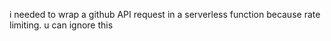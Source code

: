 i needed to wrap a github API request in a serverless function because rate limiting. u can ignore this
